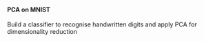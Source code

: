 #### PCA on MNIST
Build a classifier to recognise handwritten digits and apply PCA for dimensionality reduction
